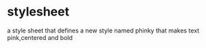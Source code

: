 # stylesheet
a style sheet that defines a new style named phinky that makes text pink,centered and bold 

